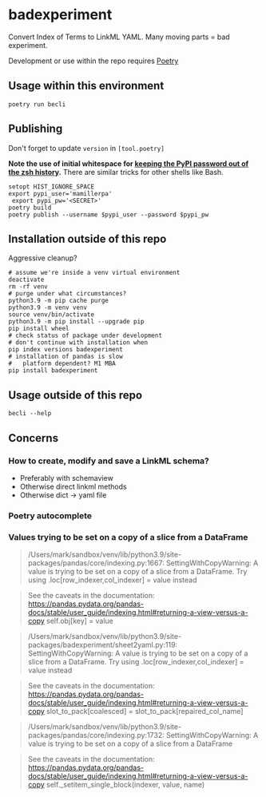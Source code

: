# badexperiment
Convert Index of Terms to LinkML YAML. Many moving parts = bad experiment.

Development or use within the repo requires [Poetry](https://python-poetry.org/docs/#osx--linux--bashonwindows-install-instructions)

## Usage within this environment
`poetry run becli`

## Publishing
Don't forget to update `version` in `[tool.poetry]`

**Note the use of initial whitespace for [keeping the PyPI password out of the zsh history](https://superuser.com/questions/352788/how-to-prevent-a-command-in-the-zshell-from-being-saved-into-history).** There are similar tricks for other shells like Bash.

```shell
setopt HIST_IGNORE_SPACE
export pypi_user='mamillerpa'
 export pypi_pw='<SECRET>'
poetry build
poetry publish --username $pypi_user --password $pypi_pw
```

## Installation outside of this repo
Aggressive cleanup?

```shell
# assume we're inside a venv virtual environment
deactivate
rm -rf venv
# purge under what circumstances?
python3.9 -m pip cache purge
python3.9 -m venv venv
source venv/bin/activate
python3.9 -m pip install --upgrade pip
pip install wheel
# check status of package under development
# don't continue with installation when
pip index versions badexperiment
# installation of pandas is slow
#   platform dependent? M1 MBA
pip install badexperiment
```

## Usage outside of this repo

```shell
becli --help
```

## Concerns

### How to create, modify and save a LinkML schema?
- Preferably with schemaview
- Otherwise direct linkml methods
- Otherwise dict -> yaml file
	
### Poetry autocomplete

### Values trying to be set on a copy of a slice from a DataFrame

> /Users/mark/sandbox/venv/lib/python3.9/site-packages/pandas/core/indexing.py:1667: SettingWithCopyWarning: 
A value is trying to be set on a copy of a slice from a DataFrame.
Try using .loc[row_indexer,col_indexer] = value instead

> See the caveats in the documentation: https://pandas.pydata.org/pandas-docs/stable/user_guide/indexing.html#returning-a-view-versus-a-copy
  self.obj[key] = value

> /Users/mark/sandbox/venv/lib/python3.9/site-packages/badexperiment/sheet2yaml.py:119: SettingWithCopyWarning: 
A value is trying to be set on a copy of a slice from a DataFrame.
Try using .loc[row_indexer,col_indexer] = value instead

> See the caveats in the documentation: https://pandas.pydata.org/pandas-docs/stable/user_guide/indexing.html#returning-a-view-versus-a-copy
  slot_to_pack[coalesced] = slot_to_pack[repaired_col_name]

> /Users/mark/sandbox/venv/lib/python3.9/site-packages/pandas/core/indexing.py:1732: SettingWithCopyWarning: 
A value is trying to be set on a copy of a slice from a DataFrame

> See the caveats in the documentation: https://pandas.pydata.org/pandas-docs/stable/user_guide/indexing.html#returning-a-view-versus-a-copy
  self._setitem_single_block(indexer, value, name)
  
